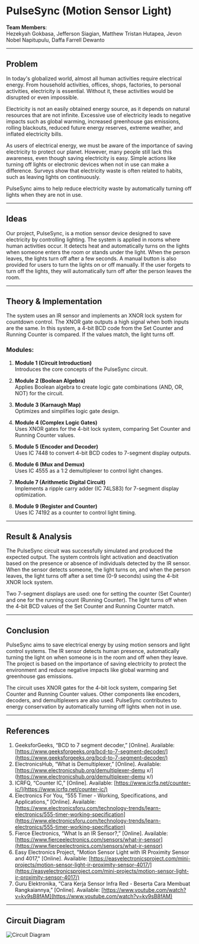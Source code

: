 # PulseSync (Motion Sensor Light)

**Team Members**:  
Hezekyah Gokbasa, Jefferson Siagian, Matthew Tristan Hutapea, Jevon Nobel Napitupulu, Daffa Farrell Dewanto

---

## Problem

In today's globalized world, almost all human activities require electrical energy. From household activities, offices, shops, factories, to personal activities, electricity is essential. Without it, these activities would be disrupted or even impossible.

Electricity is not an easily obtained energy source, as it depends on natural resources that are not infinite. Excessive use of electricity leads to negative impacts such as global warming, increased greenhouse gas emissions, rolling blackouts, reduced future energy reserves, extreme weather, and inflated electricity bills.

As users of electrical energy, we must be aware of the importance of saving electricity to protect our planet. However, many people still lack this awareness, even though saving electricity is easy. Simple actions like turning off lights or electronic devices when not in use can make a difference. Surveys show that electricity waste is often related to habits, such as leaving lights on continuously.

PulseSync aims to help reduce electricity waste by automatically turning off lights when they are not in use.

---

## Ideas

Our project, PulseSync, is a motion sensor device designed to save electricity by controlling lighting. The system is applied in rooms where human activities occur. It detects heat and automatically turns on the lights when someone enters the room or stands under the light. When the person leaves, the lights turn off after a few seconds. A manual button is also provided for users to turn the lights on or off manually. If the user forgets to turn off the lights, they will automatically turn off after the person leaves the room.

---

## Theory & Implementation

The system uses an IR sensor and implements an XNOR lock system for countdown control. The XNOR gate outputs a high signal when both inputs are the same. In this system, a 4-bit BCD code from the Set Counter and Running Counter is compared. If the values match, the light turns off.

### Modules:

1. **Module 1 (Circuit Introduction)**  
   Introduces the core concepts of the PulseSync circuit.

2. **Module 2 (Boolean Algebra)**  
   Applies Boolean algebra to create logic gate combinations (AND, OR, NOT) for the circuit.

3. **Module 3 (Karnaugh Map)**  
   Optimizes and simplifies logic gate design.

4. **Module 4 (Complex Logic Gates)**  
   Uses XNOR gates for the 4-bit lock system, comparing Set Counter and Running Counter values.

5. **Module 5 (Encoder and Decoder)**  
   Uses IC 7448 to convert 4-bit BCD codes to 7-segment display outputs.

6. **Module 6 (Mux and Demux)**  
   Uses IC 4555 as a 1:2 demultiplexer to control light changes.

7. **Module 7 (Arithmetic Digital Circuit)**  
   Implements a ripple carry adder (IC 74LS83) for 7-segment display optimization.

8. **Module 9 (Register and Counter)**  
   Uses IC 74192 as a counter to control light timing.

---

## Result & Analysis

The PulseSync circuit was successfully simulated and produced the expected output. The system controls light activation and deactivation based on the presence or absence of individuals detected by the IR sensor. When the sensor detects someone, the light turns on, and when the person leaves, the light turns off after a set time (0-9 seconds) using the 4-bit XNOR lock system.

Two 7-segment displays are used: one for setting the counter (Set Counter) and one for the running count (Running Counter). The light turns off when the 4-bit BCD values of the Set Counter and Running Counter match.

---

## Conclusion

PulseSync aims to save electrical energy by using motion sensors and light control systems. The IR sensor detects human presence, automatically turning the light on when someone is in the room and off when they leave. The project is based on the importance of saving electricity to protect the environment and reduce negative impacts like global warming and greenhouse gas emissions.

The circuit uses XNOR gates for the 4-bit lock system, comparing Set Counter and Running Counter values. Other components like encoders, decoders, and demultiplexers are also used. PulseSync contributes to energy conservation by automatically turning off lights when not in use.

---

## References

1. GeeksforGeeks, “BCD to 7 segment decoder,” [Online]. Available: [https://www.geeksforgeeks.org/bcd-to-7-segment-decoder/](https://www.geeksforgeeks.org/bcd-to-7-segment-decoder/)
2. ElectronicsHub, “What is Demultiplexer,” [Online]. Available: [https://www.electronicshub.org/demultiplexer-demu x/](https://www.electronicshub.org/demultiplexer-demu x/)
3. ICRFQ, “Counter IC,” [Online]. Available: [https://www.icrfq.net/counter-ic/](https://www.icrfq.net/counter-ic/)
4. Electronics For You, “555 Timer - Working, Specifications, and Applications,” [Online]. Available: [https://www.electronicsforu.com/technology-trends/learn-electronics/555-timer-working-specification](https://www.electronicsforu.com/technology-trends/learn-electronics/555-timer-working-specification)
5. Fierce Electronics, “What Is an IR Sensor?,” [Online]. Available: [https://www.fierceelectronics.com/sensors/what-ir-sensor](https://www.fierceelectronics.com/sensors/what-ir-sensor)
6. Easy Electronics Project, "Motion Sensor Light with IR Proximity Sensor and 4017," [Online]. Available: [https://easyelectronicsproject.com/mini-projects/motion-sensor-light-ir-proximity-sensor-4017/](https://easyelectronicsproject.com/mini-projects/motion-sensor-light-ir-proximity-sensor-4017/)
7. Guru Elektronika, “Cara Kerja Sensor Infra Red - Beserta Cara Membuat Rangkaiannya,” [Online]. Available: [https://www.youtube.com/watch?v=kv9sB8fAM](https://www.youtube.com/watch?v=kv9sB8fAM)

---

## Circuit Diagram

![Circuit Diagram](circuit_diagram.png)
